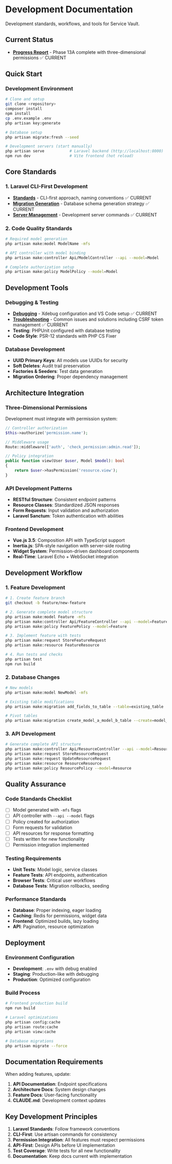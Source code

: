 # Development Documentation

Development standards, workflows, and tools for Service Vault.

## Current Status
- **[Progress Report](progress-report.md)** - Phase 13A complete with three-dimensional permissions ✅ CURRENT

## Quick Start

### Development Environment
```bash
# Clone and setup
git clone <repository>
composer install
npm install
cp .env.example .env
php artisan key:generate

# Database setup
php artisan migrate:fresh --seed

# Development servers (start manually)
php artisan serve           # Laravel backend (http://localhost:8000)
npm run dev                 # Vite frontend (hot reload)
```

## Core Standards

### 1. Laravel CLI-First Development
- **[Standards](standards.md)** - CLI-first approach, naming conventions ✅ CURRENT
- **[Migration Generation](migration-generation.md)** - Database schema generation strategy ✅ CURRENT
- **[Server Management](server-management.md)** - Development server commands ✅ CURRENT

### 2. Code Quality Standards
```bash
# Required model generation
php artisan make:model ModelName -mfs

# API controller with model binding
php artisan make:controller Api/ModelController --api --model=Model

# Complete authorization setup
php artisan make:policy ModelPolicy --model=Model
```

## Development Tools

### Debugging & Testing
- **[Debugging](debugging.md)** - Xdebug configuration and VS Code setup ✅ CURRENT
- **[Troubleshooting](troubleshooting.md)** - Common issues and solutions including CSRF token management ✅ CURRENT
- **Testing**: PHPUnit configured with database testing
- **Code Style**: PSR-12 standards with PHP CS Fixer

### Database Development
- **UUID Primary Keys**: All models use UUIDs for security
- **Soft Deletes**: Audit trail preservation
- **Factories & Seeders**: Test data generation
- **Migration Ordering**: Proper dependency management

## Architecture Integration

### Three-Dimensional Permissions
Development must integrate with permission system:
```php
// Controller authorization
$this->authorize('permission.name');

// Middleware usage
Route::middleware(['auth', 'check_permission:admin.read']);

// Policy integration
public function view(User $user, Model $model): bool
{
    return $user->hasPermission('resource.view');
}
```

### API Development Patterns
- **RESTful Structure**: Consistent endpoint patterns
- **Resource Classes**: Standardized JSON responses
- **Form Requests**: Input validation and authorization
- **Laravel Sanctum**: Token authentication with abilities

### Frontend Development
- **Vue.js 3.5**: Composition API with TypeScript support
- **Inertia.js**: SPA-style navigation with server-side routing
- **Widget System**: Permission-driven dashboard components
- **Real-Time**: Laravel Echo + WebSocket integration

## Development Workflow

### 1. Feature Development
```bash
# 1. Create feature branch
git checkout -b feature/new-feature

# 2. Generate complete model structure
php artisan make:model Feature -mfs
php artisan make:controller Api/FeatureController --api --model=Feature
php artisan make:policy FeaturePolicy --model=Feature

# 3. Implement feature with tests
php artisan make:request StoreFeatureRequest
php artisan make:resource FeatureResource

# 4. Run tests and checks
php artisan test
npm run build
```

### 2. Database Changes
```bash
# New models
php artisan make:model NewModel -mfs

# Existing table modifications  
php artisan make:migration add_fields_to_table --table=existing_table

# Pivot tables
php artisan make:migration create_model_a_model_b_table --create=model_a_model_b
```

### 3. API Development
```bash
# Generate complete API structure
php artisan make:controller Api/ResourceController --api --model=Resource
php artisan make:request StoreResourceRequest
php artisan make:request UpdateResourceRequest
php artisan make:resource ResourceResource
php artisan make:policy ResourcePolicy --model=Resource
```

## Quality Assurance

### Code Standards Checklist
- [ ] Model generated with `-mfs` flags
- [ ] API controller with `--api --model` flags
- [ ] Policy created for authorization
- [ ] Form requests for validation
- [ ] API resources for response formatting
- [ ] Tests written for new functionality
- [ ] Permission integration implemented

### Testing Requirements
- **Unit Tests**: Model logic, service classes
- **Feature Tests**: API endpoints, authentication
- **Browser Tests**: Critical user workflows
- **Database Tests**: Migration rollbacks, seeding

### Performance Standards
- **Database**: Proper indexing, eager loading
- **Caching**: Redis for permissions, widget data
- **Frontend**: Optimized builds, lazy loading
- **API**: Pagination, resource optimization

## Deployment

### Environment Configuration
- **Development**: `.env` with debug enabled
- **Staging**: Production-like with debugging
- **Production**: Optimized configuration

### Build Process
```bash
# Frontend production build
npm run build

# Laravel optimizations
php artisan config:cache
php artisan route:cache
php artisan view:cache

# Database migrations
php artisan migrate --force
```

## Documentation Requirements

When adding features, update:
1. **API Documentation**: Endpoint specifications
2. **Architecture Docs**: System design changes
3. **Feature Docs**: User-facing functionality
4. **CLAUDE.md**: Development context updates

## Key Development Principles

1. **Laravel Standards**: Follow framework conventions
2. **CLI-First**: Use artisan commands for consistency
3. **Permission Integration**: All features must respect permissions
4. **API-First**: Design APIs before UI implementation
5. **Test Coverage**: Write tests for all new functionality
6. **Documentation**: Keep docs current with implementation